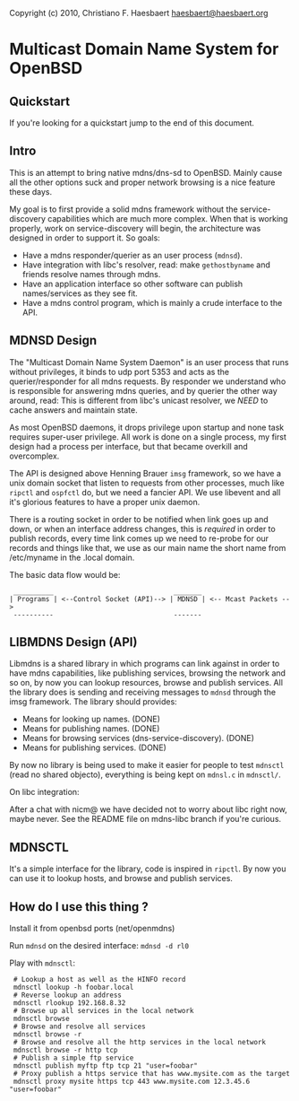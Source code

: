 Copyright (c) 2010, Christiano F. Haesbaert <haesbaert@haesbaert.org>

# Multicast Domain Name System for OpenBSD

## Quickstart

If you're looking for a quickstart jump to the end of this document. 

## Intro

This is an attempt to bring native mdns/dns-sd to OpenBSD. Mainly cause all the other options suck and proper network browsing is a nice feature these days. 

My goal is to first provide a solid mdns framework without the service-discovery capabilities which are much more complex. When that is working properly, work on service-discovery will begin, the architecture was designed in order to support it. So goals: 

* Have a mdns responder/querier as an user process (`mdnsd`).
* Have integration with libc's resolver, read: make `gethostbyname` and friends resolve names through mdns.
* Have an application interface so other software can publish names/services as they see fit.
* Have a mdns control program, which is mainly a crude interface to the API. 

## MDNSD Design

The "Multicast Domain Name System Daemon" is an user process that runs without privileges, it binds to udp port 5353 and acts as the querier/responder for all mdns requests. By responder we understand who is responsible for answering mdns queries, and by querier the other way around, read: This is different from libc's unicast resolver, we *NEED* to cache answers and maintain state. 

As most OpenBSD daemons, it drops privilege upon startup and none task requires super-user privilege. All work is done on a single process, my first design had a process per interface, but that became overkill and overcomplex. 

The API is designed above Henning Brauer `imsg` framework, so we have a unix domain socket that listen to requests from other processes, much like `ripctl` and `ospfctl` do, but we need a fancier API.  We use libevent and all it's glorious features to have a proper unix daemon. 

There is a routing socket in order to be notified when link goes up and down, or when an interface address changes, this is *required* in order to publish records, every time link comes up we need to re-probe for our records and things like that, we use as our main name the short name from /etc/myname in the .local domain. 

The basic data flow would be: 

     __________                              _______  
    | Programs | <--Control Socket (API)--> | MDNSD | <-- Mcast Packets -->
     ----------                              -------

## LIBMDNS Design (API)

Libmdns is a shared library in which programs can link against in order to have mdns capabilities, like publishing services, browsing the network and so on, by now you can lookup resources, browse and publish services. All the library does is sending and receiving messages to `mdnsd` through the imsg framework.  The library should provides: 

* Means for looking up names. (DONE)
* Means for publishing names. (DONE)
* Means for browsing services (dns-service-discovery). (DONE)
* Means for publishing services. (DONE) 

By now no library is being used to make it easier for people to test `mdnsctl` (read no shared objecto), everything is being kept on `mdnsl.c` in `mdnsctl/`. 

On libc integration: 

After a chat with nicm@ we have decided not to worry about libc right now, maybe never. See the README file on mdns-libc branch if you're curious. 

## MDNSCTL

It's a simple interface for the library, code is inspired in `ripctl`. By now you can use it to lookup hosts, and browse and publish services. 

## How do I use this thing ?

Install it from openbsd ports (net/openmdns) 

Run `mdnsd` on the desired interface: `mdnsd -d rl0` 

Play with `mdnsctl`:


     # Lookup a host as well as the HINFO record
     mdnsctl lookup -h foobar.local
     # Reverse lookup an address
     mdnsctl rlookup 192.168.8.32
     # Browse up all services in the local network
     mdnsctl browse
     # Browse and resolve all services
     mdnsctl browse -r
     # Browse and resolve all the http services in the local network
     mdnsctl browse -r http tcp
     # Publish a simple ftp service
     mdnsctl publish myftp ftp tcp 21 "user=foobar"
     # Proxy publish a https service that has www.mysite.com as the target
     mdnsctl proxy mysite https tcp 443 www.mysite.com 12.3.45.6 "user=foobar"

